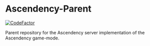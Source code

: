# Ascendency-Parent

[![CodeFactor](https://www.codefactor.io/repository/github/md5sha256/ascendancy-parent/badge)](https://www.codefactor.io/repository/github/md5sha256/ascendancy-parent)

Parent repository for the Ascendency server implementation of the Ascendency game-mode.
